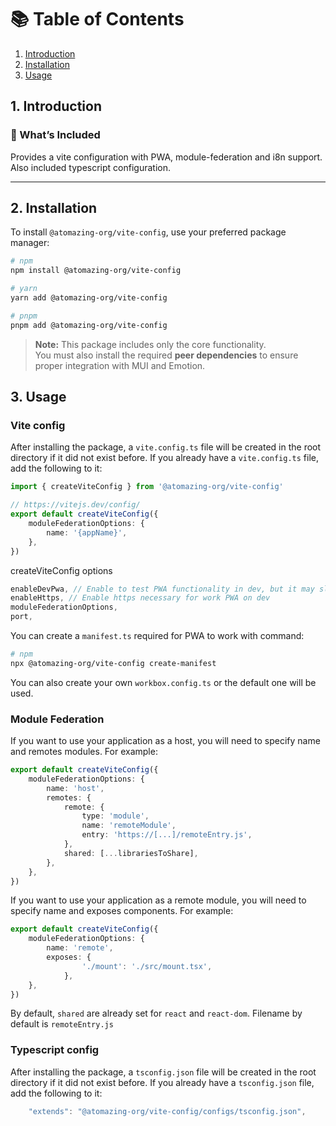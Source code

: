 # 📚 Table of Contents

1. [Introduction](#1-introduction)
2. [Installation](#2-installation)
3. [Usage](#3-usage)

## 1. Introduction

### 🔧 What’s Included

Provides a vite configuration with PWA, module-federation and i8n support. Also included typescript configuration.

---

## 2. Installation

To install `@atomazing-org/vite-config`, use your preferred package manager:

```bash
# npm
npm install @atomazing-org/vite-config
```

```bash
# yarn
yarn add @atomazing-org/vite-config
```

```bash
# pnpm
pnpm add @atomazing-org/vite-config
```

> **Note:** This package includes only the core functionality.  
> You must also install the required **peer dependencies** to ensure proper integration with MUI and Emotion.

## 3. Usage

### Vite config

After installing the package, a `vite.config.ts` file will be created in the root directory if it did not exist before. If you already have a `vite.config.ts` file, add the following to it:

```ts
import { createViteConfig } from '@atomazing-org/vite-config'

// https://vitejs.dev/config/
export default createViteConfig({
	moduleFederationOptions: {
		name: '{appName}',
	},
})
```

createViteConfig options

```ts
enableDevPwa, // Enable to test PWA functionality in dev, but it may slow down HMR.
enableHttps, // Enable https necessary for work PWA on dev
moduleFederationOptions,
port,
```


You can create a `manifest.ts` required for PWA to work with command:

```bash
# npm
npx @atomazing-org/vite-config create-manifest
```

You can also create your own `workbox.config.ts` or the default one will be used.

### Module Federation


If you want to use your application as a host, you will need to specify name and remotes modules. For example:

```ts
export default createViteConfig({
	moduleFederationOptions: {
		name: 'host',
		remotes: {
			remote: {
				type: 'module',
				name: 'remoteModule',
				entry: 'https://[...]/remoteEntry.js',
			},
			shared: [...librariesToShare],
		},
	},
})
```
If you want to use your application as a remote module, you will need to specify name and exposes components. For example:

```ts
export default createViteConfig({
	moduleFederationOptions: {
		name: 'remote',
		exposes: {
				'./mount': './src/mount.tsx',
			},
	},
})
```

By default, `shared` are already set for `react` and `react-dom`.
Filename by default is `remoteEntry.js`


### Typescript config

After installing the package, a `tsconfig.json` file will be created in the root directory if it did not exist before. If you already have a `tsconfig.json` file, add the following to it:

```ts
	"extends": "@atomazing-org/vite-config/configs/tsconfig.json",
```
